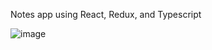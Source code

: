 Notes app using React, Redux, and Typescript 

![image](https://user-images.githubusercontent.com/19801577/158909583-a5f4b192-a2e3-4899-8d04-e00d9837ad91.png)
